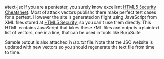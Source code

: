 #text-jso
If you are a pentester, you surely know excellent [HTML5 Security Cheatsheet](http://heideri.ch/jso/). Most of attack vectors publishd there make perfect test cases for a pentest. However the site is generated on flight using JavaScript from XML files stored at [HTML5 Security](http://code.google.com/p/html5security/), so you can't use them directly. This HTML contains JavaScript that takes these XML files and outputs a plaintext list of vectors, one in a line, that can be used in tools like BurpSuite.

Sample output is also attached in _jso.txt_ file. Note that the JSO website is updated with new vectors so you should regenerate the text file from time to time.